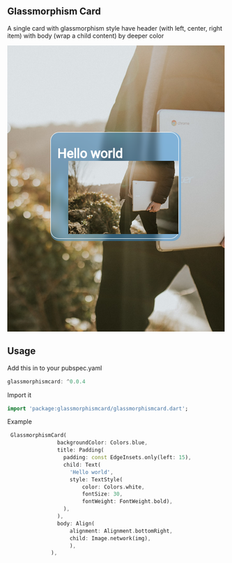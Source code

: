 ## Glassmorphism Card
A single card with glassmorphism style have header (with left, center, right item) with body (wrap a child content) by deeper color

![](example_card.png)

## Usage

Add this in to your pubspec.yaml

```dart
glassmorphismcard: ^0.0.4
```

Import it
```dart
import 'package:glassmorphismcard/glassmorphismcard.dart';
```

Example

```dart
 GlassmorphismCard(
                backgroundColor: Colors.blue,
                title: Padding(
                  padding: const EdgeInsets.only(left: 15),
                  child: Text(
                    'Hello world',
                    style: TextStyle(
                        color: Colors.white,
                        fontSize: 30,
                        fontWeight: FontWeight.bold),
                  ),
                ),
                body: Align(
                    alignment: Alignment.bottomRight,
                    child: Image.network(img),
                    ),
              ),
```


